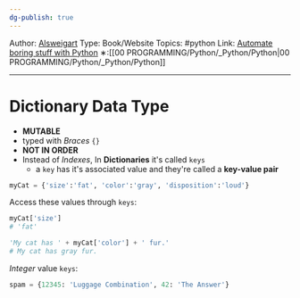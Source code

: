 ```yaml
---
dg-publish: true
---
```

Author: [Alsweigart](https://alsweigart.com/)
Type: Book/Website
Topics: #python 
Link: [Automate boring stuff with Python](https://automatetheboringstuff.com/)
∗:[[00 PROGRAMMING/Python/_Python/Python\|00 PROGRAMMING/Python/_Python/Python]] 

---
# Dictionary Data Type
- __MUTABLE__
- typed with _Braces_ `{}`
- __NOT IN ORDER__
- Instead of _Indexes_, In __Dictionaries__ it's called `keys`
	- a `key` has it's associated value and they're called a __key-value pair__

```python
myCat = {'size':'fat', 'color':'gray', 'disposition':'loud'}
```

Access these values through `keys`:
```python
myCat['size']
# 'fat'

'My cat has ' + myCat['color'] + ' fur.'
# My cat has gray fur.
```

_Integer_ value `keys`:
```python
spam = {12345: 'Luggage Combination', 42: 'The Answer'}
```

